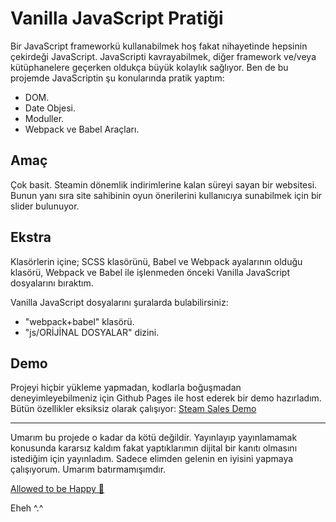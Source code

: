 # Vanilla JavaScript Pratiği
Bir JavaScript frameworkü kullanabilmek hoş fakat nihayetinde hepsinin çekirdeği JavaScript. JavaScripti kavrayabilmek, diğer framework ve/veya kütüphanelere geçerken oldukça büyük kolaylık sağlıyor. Ben de bu projemde JavaScriptin şu konularında pratik yaptım:
- DOM.
- Date Objesi.
- Moduller.
- Webpack ve Babel Araçları.

## Amaç
Çok basit. Steamin dönemlik indirimlerine kalan süreyi sayan bir websitesi. Bunun yanı sıra site sahibinin oyun önerilerini kullanıcıya sunabilmek için bir slider bulunuyor.

## Ekstra
Klasörlerin içine; SCSS klasörünü, Babel ve Webpack ayalarının olduğu klasörü, Webpack ve Babel ile işlenmeden önceki Vanilla JavaScript dosyalarını bıraktım.

Vanilla JavaScript dosyalarını şuralarda bulabilirsiniz:
- "webpack+babel" klasörü.
- "js/ORİJİNAL DOSYALAR" dizini.

## Demo
Projeyi hiçbir yükleme yapmadan, kodlarla boğuşmadan deneyimleyebilmeniz için Github Pages ile host ederek bir demo hazırladım. Bütün özellikler eksiksiz olarak çalışıyor:
[Steam Sales Demo](https://aiwxby.github.io/steamsales/ "Steam Sales Demo")


------------

Umarım bu projede o kadar da kötü değildir. Yayınlayıp yayınlamamak konusunda kararsız kaldım fakat yaptıklarımın dijital bir kanıtı olmasını istediğim için yayınladım. Sadece elimden gelenin en iyisini yapmaya çalışıyorum. Umarım batırmamışımdır.

[Allowed to be Happy :white_heart:](https://music.youtube.com/watch?v=c7zgfymbWC4&feature=share "Gustavo Santaolalla - Allowed to be Happy")

Eheh ^.^
